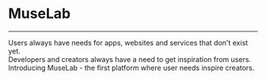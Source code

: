 <h1>MuseLab</h1>
<hr>
<p>Users always have needs for apps, websites and services that don't exist yet.<br>
	Developers and creators always have a need to get inspiration from users.<br>
	Introducing MuseLab - the first platform where user needs inspire creators.</p>